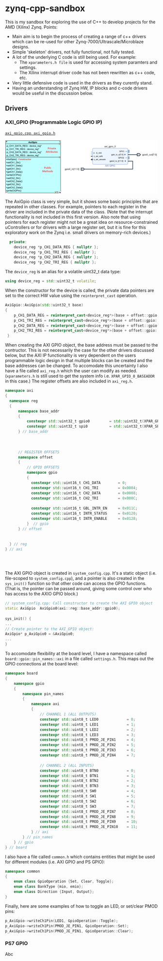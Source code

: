 # zynq-cpp-sandbox
This is my sandbox for exploring the use of C++ to develop projects for the AMD (Xilinx) Zynq.
Points:
- Main aim is to begin the process of creating a range of c++ drivers which can be re-used for other Zynq-7000/Ultrascale/Microblaze designs. 
- Simple 'skeleton' drivers, not fully functional, not fully tested.
- A lot of the underlying C code is still being used. For example:
  - The ```xparameters.h file``` is used for accessing system paramters and settings.
  - The Xilinx interrupt driver code has not been rewritten as c++ code, etc.
- Very little defensive code is used in the drivers as they curently stand.
- Having an understanding of Zynq HW, IP blocks and c-code drivers would be useful in the discussion below.

## Drivers
### AXI_GPIO (Programmable Logic GPIO IP)
[```axi_gpio.cpp```, ```axi_gpio.h```](2023.2/zybo-z7-20/hw_proj1/vitis_classic/sw_proj5_cpp/src/classes)

![AXI GPIO Class Diagram](assets/images/axigpio_class_diagram_v2.png)

The AxiGpio class is very simple, but it shows some basic principles that are repeated in other classes. For example, pointers to each register in the driver are included in the private data of the class. (Note that the interrupt functionality is not included in this first version. Also note that using pointers for each register might not be a great idea on resource-constrained uControllers or for drivers with a large register set, but it is fine for this exploratory work on the Zynq i.e. small drivers on memory-rich devices.)
```c++
  private:
	device_reg *p_CH1_DATA_REG { nullptr };
	device_reg *p_CH1_TRI_REG { nullptr };
	device_reg *p_CH2_DATA_REG { nullptr };
	device_reg *p_CH2_TRI_REG { nullptr };
```
The ```device_reg``` is an alias for a volatile uint32_t data type:
```c++
using device_reg = std::uint32_t volatile;
```

When the constructor for the device is called, the private data pointers are set to the correct HW value using the ```reinterpret_cast``` operation.

```c++
AxiGpio::AxiGpio(std::uint32_t base)
{
	p_CH1_DATA_REG = reinterpret_cast<device_reg*>(base + offset::gpio::CH1_DATA);
	p_CH1_TRI_REG = reinterpret_cast<device_reg*>(base + offset::gpio::CH1_TRI);
	p_CH2_DATA_REG = reinterpret_cast<device_reg*>(base + offset::gpio::CH2_DATA);
	p_CH2_TRI_REG = reinterpret_cast<device_reg*>(base + offset::gpio::CH2_TRI);
 }
```

When creating the AXI GPIO object, the base address must be passed to the contructor. This is not necessarily the case for the other drivers discussed below, but the AXI IP functionality is very dependent on the users programmable logic design in that multiple blocks can be created and the base addresses can be changed. To accomodate this uncertainty I also have a file called ```axi_reg.h``` which the user can modify as needed. (```xparameters.h``` is still used to get the system info i.e. ```XPAR_GPIO_0_BASEADDR``` in this case.) The register offsets are also included in ```axi_reg.h```.
```c++
namespace axi
{
  namespace reg
  {
  	  namespace base_addr
	  {
      	  constexpr std::uint32_t gpio0			= std::uint32_t(XPAR_GPIO_0_BASEADDR);
      	  constexpr std::uint32_t spi0			= std::uint32_t(XPAR_SPI_0_BASEADDR);
	  } // base_addr



  	  // REGISTER OFFSETS
  	  namespace offset
	  {
  	  	  // GPIO OFFSETS
  	  	  namespace gpio
		  {
			constexpr std::uint16_t CH1_DATA		= 0;
			constexpr std::uint16_t CH1_TRI			= 0x0004;
			constexpr std::uint16_t CH2_DATA		= 0x0008;
			constexpr std::uint16_t CH2_TRI			= 0x000C;

			constexpr std::uint16_t GBL_INTR_EN		= 0x011C;
			constexpr std::uint16_t INTR_STATUS		= 0x0120;
			constexpr std::uint16_t INTR_ENABLE		= 0x0128;
		  }  // gpio
  	  } // offset


  } // reg
} // axi
```
<br/><br/>

The AXI GPIO object is created in ```system_config.cpp```. It's a static object (i.e. file-scoped to ```system_config.cpp```), and a pointer is also created in the ```sys_init()``` function so that other code can access the GPIO functions. (That is, the pointer can be passed around, giving some control over who has access to the AXIO GPIO block.)
```c++
// system_config.cpp: Call constructor to create the AXI GPIO object
static AxiGpio	AxiGpio0(axi::reg::base_addr::gpio0);

sys_init() {
...
// Create pointer to the AXI_GPIO object: 
AxiGpio* p_AxiGpio0 = &AxiGpio0;
...
}
```

To accomodate flexibility at the board level, I have a namespace called ```board::gpio::pin_names::axi``` in a file called ```settings.h```. This maps out the GPIO connections at the board level:
```c++
namespace board
{
	namespace gpio
	{
		namespace pin_names
		{
			namespace axi
			{
				// CHANNEL 1 (ALL OUTPUTS)
				constexpr std::uint8_t LED0				= 0;
				constexpr std::uint8_t LED1				= 1;
				constexpr std::uint8_t LED2				= 2;
				constexpr std::uint8_t LED3				= 3;
				constexpr std::uint8_t PMOD_JE_PIN1		= 4;
				constexpr std::uint8_t PMOD_JE_PIN2		= 5;
				constexpr std::uint8_t PMOD_JE_PIN3		= 6;
				constexpr std::uint8_t PMOD_JE_PIN4		= 7;

				// CHANNEL 2 (ALL INPUTS)
				constexpr std::uint8_t BTN0				= 0;
				constexpr std::uint8_t BTN1				= 1;
				constexpr std::uint8_t BTN2				= 2;
				constexpr std::uint8_t BTN3				= 3;
				constexpr std::uint8_t SW0				= 4;
				constexpr std::uint8_t SW1				= 5;
				constexpr std::uint8_t SW2				= 6;
				constexpr std::uint8_t SW3				= 7;
				constexpr std::uint8_t PMOD_JE_PIN7		= 8;
				constexpr std::uint8_t PMOD_JE_PIN8		= 9;
				constexpr std::uint8_t PMOD_JE_PIN9		= 10;
				constexpr std::uint8_t PMOD_JE_PIN10	= 11;
			} // axi
		} // pin_names
	} // gpio
} // board
```
I also have a file called ```common.h``` which contains entities that might be used for different modules (i.e. AXI GPIO and PS GPIO):
```c++
namespace common
{
	enum class GpioOperation {Set, Clear, Toggle};
	enum class BankType {mio, emio};
	enum class Direction {Input, Output};
}
```

Finally, here are some examples of how to toggle an LED, or set/clear PMOD pins:
```c++
p_AxiGpio->writeCh1Pin(LED1, GpioOperation::Toggle);
p_AxiGpio->writeCh1Pin(PMOD_JE_PIN1, GpioOperation::Set);
p_AxiGpio->writeCh1Pin(PMOD_JE_PIN1, GpioOperation::Clear);
```


### PS7 GPIO
Abc

